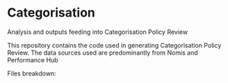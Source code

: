 # Categorisation
Analysis and outputs feeding into Categorisation Policy Review

This repository contains the code used in generating Categorisation Policy Review. The data sources used are predominantly from Nomis and Performance Hub

Files breakdown:
